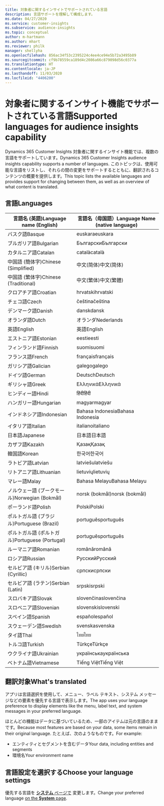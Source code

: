 ```yaml
---
title: 対象者に関するインサイトでサポートされている言語
description: 言語サポートを理解して構成します。
ms.date: 04/27/2020
ms.service: customer-insights
ms.subservice: audience-insights
ms.topic: conceptual
author: m-hartmann
ms.author: mhart
ms.reviewer: philk
manager: shellyha
ms.openlocfilehash: 856ac34f53c2395224c4ee4ce94e5b72a3495b89
ms.sourcegitcommit: cf9b78559ca189d4c2086a66c879098d56c0377a
ms.translationtype: HT
ms.contentlocale: ja-JP
ms.lasthandoff: 11/03/2020
ms.locfileid: "4406200"
---
```

# <a name="supported-languages-for-audience-insights-capability"></a><span data-ttu-id="bd477-103">対象者に関するインサイト機能でサポートされている言語</span><span class="sxs-lookup"><span data-stu-id="bd477-103">Supported languages for audience insights capability</span></span>

<span data-ttu-id="bd477-104">Dynamics 365 Customer Insights 対象者に関するインサイト機能では、複数の言語をサポートしています。</span><span class="sxs-lookup"><span data-stu-id="bd477-104">Dynamics 365 Customer Insights audience insights capability supports a number of languages.</span></span> <span data-ttu-id="bd477-105">このトピックは、使用可能な言語をリストし、それらの間の変更をサポートするとともに、翻訳されるコンテンツの概要を提供します。</span><span class="sxs-lookup"><span data-stu-id="bd477-105">This topic lists the available languages and provides support for changing between them, as well as an overview of what content is translated.</span></span>

## <a name="languages"></a><span data-ttu-id="bd477-106">言語</span><span class="sxs-lookup"><span data-stu-id="bd477-106">Languages</span></span>

| <span data-ttu-id="bd477-107">言語名 (英語)</span><span class="sxs-lookup"><span data-stu-id="bd477-107">Language name (English)</span></span>|  <span data-ttu-id="bd477-108">言語名（母国語）</span><span class="sxs-lookup"><span data-stu-id="bd477-108">Language Name (native language)</span></span> |
| ------------- | ------------- |
| <span data-ttu-id="bd477-109">バスク語</span><span class="sxs-lookup"><span data-stu-id="bd477-109">Basque</span></span> | <span data-ttu-id="bd477-110">euskara</span><span class="sxs-lookup"><span data-stu-id="bd477-110">euskara</span></span> |
| <span data-ttu-id="bd477-111">ブルガリア語</span><span class="sxs-lookup"><span data-stu-id="bd477-111">Bulgarian</span></span> | <span data-ttu-id="bd477-112">Български</span><span class="sxs-lookup"><span data-stu-id="bd477-112">Български</span></span> |
| <span data-ttu-id="bd477-113">カタルニア語</span><span class="sxs-lookup"><span data-stu-id="bd477-113">Catalan</span></span> | <span data-ttu-id="bd477-114">català</span><span class="sxs-lookup"><span data-stu-id="bd477-114">català</span></span> |
| <span data-ttu-id="bd477-115">中国語 (簡体字)</span><span class="sxs-lookup"><span data-stu-id="bd477-115">Chinese (Simplified)</span></span> | <span data-ttu-id="bd477-116">中文(简体)</span><span class="sxs-lookup"><span data-stu-id="bd477-116">中文(简体)</span></span> |
| <span data-ttu-id="bd477-117">中国語 (繁体字)</span><span class="sxs-lookup"><span data-stu-id="bd477-117">Chinese (Traditional)</span></span> | <span data-ttu-id="bd477-118">中文(繁体)</span><span class="sxs-lookup"><span data-stu-id="bd477-118">中文(繁體)</span></span> |
| <span data-ttu-id="bd477-119">クロアチア語</span><span class="sxs-lookup"><span data-stu-id="bd477-119">Croatian</span></span> | <span data-ttu-id="bd477-120">hrvatski</span><span class="sxs-lookup"><span data-stu-id="bd477-120">hrvatski</span></span> |
| <span data-ttu-id="bd477-121">チェコ語</span><span class="sxs-lookup"><span data-stu-id="bd477-121">Czech</span></span> | <span data-ttu-id="bd477-122">čeština</span><span class="sxs-lookup"><span data-stu-id="bd477-122">čeština</span></span> |
| <span data-ttu-id="bd477-123">デンマーク語</span><span class="sxs-lookup"><span data-stu-id="bd477-123">Danish</span></span> | <span data-ttu-id="bd477-124">dansk</span><span class="sxs-lookup"><span data-stu-id="bd477-124">dansk</span></span> |
| <span data-ttu-id="bd477-125">オランダ語</span><span class="sxs-lookup"><span data-stu-id="bd477-125">Dutch</span></span> | <span data-ttu-id="bd477-126">オランダ</span><span class="sxs-lookup"><span data-stu-id="bd477-126">Nederlands</span></span> |
| <span data-ttu-id="bd477-127">英語</span><span class="sxs-lookup"><span data-stu-id="bd477-127">English</span></span> | <span data-ttu-id="bd477-128">英語</span><span class="sxs-lookup"><span data-stu-id="bd477-128">English</span></span> |
| <span data-ttu-id="bd477-129">エストニア語</span><span class="sxs-lookup"><span data-stu-id="bd477-129">Estonian</span></span> | <span data-ttu-id="bd477-130">eesti</span><span class="sxs-lookup"><span data-stu-id="bd477-130">eesti</span></span> |
| <span data-ttu-id="bd477-131">フィンランド語</span><span class="sxs-lookup"><span data-stu-id="bd477-131">Finnish</span></span> | <span data-ttu-id="bd477-132">suomi</span><span class="sxs-lookup"><span data-stu-id="bd477-132">suomi</span></span> |
| <span data-ttu-id="bd477-133">フランス語</span><span class="sxs-lookup"><span data-stu-id="bd477-133">French</span></span> | <span data-ttu-id="bd477-134">français</span><span class="sxs-lookup"><span data-stu-id="bd477-134">français</span></span> |
| <span data-ttu-id="bd477-135">ガリシア語</span><span class="sxs-lookup"><span data-stu-id="bd477-135">Galician</span></span> | <span data-ttu-id="bd477-136">galego</span><span class="sxs-lookup"><span data-stu-id="bd477-136">galego</span></span> |
| <span data-ttu-id="bd477-137">ドイツ語</span><span class="sxs-lookup"><span data-stu-id="bd477-137">German</span></span> | <span data-ttu-id="bd477-138">Deutsch</span><span class="sxs-lookup"><span data-stu-id="bd477-138">Deutsch</span></span> |
| <span data-ttu-id="bd477-139">ギリシャ語</span><span class="sxs-lookup"><span data-stu-id="bd477-139">Greek</span></span> | <span data-ttu-id="bd477-140">Ελληνικά</span><span class="sxs-lookup"><span data-stu-id="bd477-140">Ελληνικά</span></span> |
| <span data-ttu-id="bd477-141">ヒンディー語</span><span class="sxs-lookup"><span data-stu-id="bd477-141">Hindi</span></span> | <span data-ttu-id="bd477-142">हिंदी</span><span class="sxs-lookup"><span data-stu-id="bd477-142">हिंदी</span></span> |
| <span data-ttu-id="bd477-143">ハンガリー語</span><span class="sxs-lookup"><span data-stu-id="bd477-143">Hungarian</span></span> | <span data-ttu-id="bd477-144">magyar</span><span class="sxs-lookup"><span data-stu-id="bd477-144">magyar</span></span> |
| <span data-ttu-id="bd477-145">インドネシア語</span><span class="sxs-lookup"><span data-stu-id="bd477-145">Indonesian</span></span> | <span data-ttu-id="bd477-146">Bahasa Indonesia</span><span class="sxs-lookup"><span data-stu-id="bd477-146">Bahasa Indonesia</span></span> |
| <span data-ttu-id="bd477-147">イタリア語</span><span class="sxs-lookup"><span data-stu-id="bd477-147">Italian</span></span> | <span data-ttu-id="bd477-148">italiano</span><span class="sxs-lookup"><span data-stu-id="bd477-148">italiano</span></span> |
| <span data-ttu-id="bd477-149">日本語</span><span class="sxs-lookup"><span data-stu-id="bd477-149">Japanese</span></span> | <span data-ttu-id="bd477-150">日本語</span><span class="sxs-lookup"><span data-stu-id="bd477-150">日本語</span></span> |
| <span data-ttu-id="bd477-151">カザフ語</span><span class="sxs-lookup"><span data-stu-id="bd477-151">Kazakh</span></span> | <span data-ttu-id="bd477-152">Қазақ</span><span class="sxs-lookup"><span data-stu-id="bd477-152">Қазақ</span></span> |
| <span data-ttu-id="bd477-153">韓国語</span><span class="sxs-lookup"><span data-stu-id="bd477-153">Korean</span></span> | <span data-ttu-id="bd477-154">한국어</span><span class="sxs-lookup"><span data-stu-id="bd477-154">한국어</span></span> |
| <span data-ttu-id="bd477-155">ラトビア語</span><span class="sxs-lookup"><span data-stu-id="bd477-155">Latvian</span></span> | <span data-ttu-id="bd477-156">latviešu</span><span class="sxs-lookup"><span data-stu-id="bd477-156">latviešu</span></span> |
| <span data-ttu-id="bd477-157">リトアニア語</span><span class="sxs-lookup"><span data-stu-id="bd477-157">Lithuanian</span></span> | <span data-ttu-id="bd477-158">lietuvių</span><span class="sxs-lookup"><span data-stu-id="bd477-158">lietuvių</span></span> |
| <span data-ttu-id="bd477-159">マレー語</span><span class="sxs-lookup"><span data-stu-id="bd477-159">Malay</span></span> | <span data-ttu-id="bd477-160">Bahasa Melayu</span><span class="sxs-lookup"><span data-stu-id="bd477-160">Bahasa Melayu</span></span> |
| <span data-ttu-id="bd477-161">ノルウェー語 (ブークモール)</span><span class="sxs-lookup"><span data-stu-id="bd477-161">Norwegian (Bokmål)</span></span> | <span data-ttu-id="bd477-162">norsk (bokmål)</span><span class="sxs-lookup"><span data-stu-id="bd477-162">norsk (bokmål)</span></span> |
| <span data-ttu-id="bd477-163">ポーランド語</span><span class="sxs-lookup"><span data-stu-id="bd477-163">Polish</span></span> | <span data-ttu-id="bd477-164">Polski</span><span class="sxs-lookup"><span data-stu-id="bd477-164">Polski</span></span> |
| <span data-ttu-id="bd477-165">ポルトガル語 (ブラジル)</span><span class="sxs-lookup"><span data-stu-id="bd477-165">Portuguese (Brazil)</span></span> | <span data-ttu-id="bd477-166">português</span><span class="sxs-lookup"><span data-stu-id="bd477-166">português</span></span> |
| <span data-ttu-id="bd477-167">ポルトガル語 (ポルトガル)</span><span class="sxs-lookup"><span data-stu-id="bd477-167">Portuguese (Portugal)</span></span> | <span data-ttu-id="bd477-168">português</span><span class="sxs-lookup"><span data-stu-id="bd477-168">português</span></span> |
| <span data-ttu-id="bd477-169">ルーマニア語</span><span class="sxs-lookup"><span data-stu-id="bd477-169">Romanian</span></span> | <span data-ttu-id="bd477-170">română</span><span class="sxs-lookup"><span data-stu-id="bd477-170">română</span></span> |
| <span data-ttu-id="bd477-171">ロシア語</span><span class="sxs-lookup"><span data-stu-id="bd477-171">Russian</span></span> | <span data-ttu-id="bd477-172">Русский</span><span class="sxs-lookup"><span data-stu-id="bd477-172">Русский</span></span> |
| <span data-ttu-id="bd477-173">セルビア語 (キリル)</span><span class="sxs-lookup"><span data-stu-id="bd477-173">Serbian (Cyrillic)</span></span> | <span data-ttu-id="bd477-174">српски</span><span class="sxs-lookup"><span data-stu-id="bd477-174">српски</span></span> |
| <span data-ttu-id="bd477-175">セルビア語 (ラテン)</span><span class="sxs-lookup"><span data-stu-id="bd477-175">Serbian (Latin)</span></span> | <span data-ttu-id="bd477-176">srpski</span><span class="sxs-lookup"><span data-stu-id="bd477-176">srpski</span></span> |
| <span data-ttu-id="bd477-177">スロバキア語</span><span class="sxs-lookup"><span data-stu-id="bd477-177">Slovak</span></span> | <span data-ttu-id="bd477-178">slovenčina</span><span class="sxs-lookup"><span data-stu-id="bd477-178">slovenčina</span></span> |
| <span data-ttu-id="bd477-179">スロベニア語</span><span class="sxs-lookup"><span data-stu-id="bd477-179">Slovenian</span></span> | <span data-ttu-id="bd477-180">slovenski</span><span class="sxs-lookup"><span data-stu-id="bd477-180">slovenski</span></span> |
| <span data-ttu-id="bd477-181">スペイン語</span><span class="sxs-lookup"><span data-stu-id="bd477-181">Spanish</span></span> | <span data-ttu-id="bd477-182">español</span><span class="sxs-lookup"><span data-stu-id="bd477-182">español</span></span> |
| <span data-ttu-id="bd477-183">スウェーデン語</span><span class="sxs-lookup"><span data-stu-id="bd477-183">Swedish</span></span> | <span data-ttu-id="bd477-184">svenska</span><span class="sxs-lookup"><span data-stu-id="bd477-184">svenska</span></span> |
| <span data-ttu-id="bd477-185">タイ語</span><span class="sxs-lookup"><span data-stu-id="bd477-185">Thai</span></span> | <span data-ttu-id="bd477-186">ไทย</span><span class="sxs-lookup"><span data-stu-id="bd477-186">ไทย</span></span> |
| <span data-ttu-id="bd477-187">トルコ語</span><span class="sxs-lookup"><span data-stu-id="bd477-187">Turkish</span></span> | <span data-ttu-id="bd477-188">Türkçe</span><span class="sxs-lookup"><span data-stu-id="bd477-188">Türkçe</span></span> |
| <span data-ttu-id="bd477-189">ウクライナ語</span><span class="sxs-lookup"><span data-stu-id="bd477-189">Ukrainian</span></span> | <span data-ttu-id="bd477-190">українська</span><span class="sxs-lookup"><span data-stu-id="bd477-190">українська</span></span> |
| <span data-ttu-id="bd477-191">ベトナム語</span><span class="sxs-lookup"><span data-stu-id="bd477-191">Vietnamese</span></span> | <span data-ttu-id="bd477-192">Tiếng Việt</span><span class="sxs-lookup"><span data-stu-id="bd477-192">Tiếng Việt</span></span> |

## <a name="whats-translated"></a><span data-ttu-id="bd477-193">翻訳対象</span><span class="sxs-lookup"><span data-stu-id="bd477-193">What's translated</span></span>

<span data-ttu-id="bd477-194">アプリは言語選択を使用して、メニュー、ラベル テキスト、システム メッセージなどの要素を優先する言語で表示します。</span><span class="sxs-lookup"><span data-stu-id="bd477-194">The app uses your language preference to display elements like the menu, label text, and system messages in your preferred language.</span></span>

<span data-ttu-id="bd477-195">ほとんどの機能はデータに基づいているため、一部のアイテムは元の言語のままです。</span><span class="sxs-lookup"><span data-stu-id="bd477-195">Because most features are based on your data, some items remain in their original language.</span></span> <span data-ttu-id="bd477-196">たとえば、次のようなものです。</span><span class="sxs-lookup"><span data-stu-id="bd477-196">For example:</span></span>

- <span data-ttu-id="bd477-197">エンティティとセグメントを含むデータ</span><span class="sxs-lookup"><span data-stu-id="bd477-197">Your data, including entities and segments</span></span>
- <span data-ttu-id="bd477-198">環境名</span><span class="sxs-lookup"><span data-stu-id="bd477-198">Your environment name</span></span>

## <a name="choose-your-language-settings"></a><span data-ttu-id="bd477-199">言語設定を選択する</span><span class="sxs-lookup"><span data-stu-id="bd477-199">Choose your language settings</span></span>  

<span data-ttu-id="bd477-200">優先する言語を [**システム** ページで](system.md) 変更します。</span><span class="sxs-lookup"><span data-stu-id="bd477-200">Change your preferred language [on the **System** page](system.md).</span></span>
